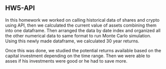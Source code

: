 ## HW5-API
In this homework we worked on calling historical data of shares and crypto using API, then we calculated the current value of assets combining them into one dataframe. Then arranged the data by date index and organized all the other numerical data to same format to run Monte Carlo simulation. Using this newly made dataframe, we calculated 30 year returns.

Once this was done, we studied the potential returns available based on the capital investment depending on the time range. Then we were able to asses if his investments were good or he had to save more.

